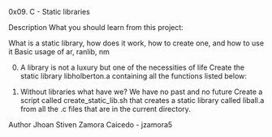 0x09. C - Static libraries

Description
What you should learn from this project:

What is a static library, how does it work, how to create one, and how to use it
Basic usage of ar, ranlib, nm

0. A library is not a luxury but one of the necessities of life
Create the static library libholberton.a containing all the functions listed below:

1. Without libraries what have we? We have no past and no future
Create a script called create_static_lib.sh that creates a static library called liball.a
 from all the .c files that are in the current directory.

Author
Jhoan Stiven Zamora Caicedo - jzamora5
